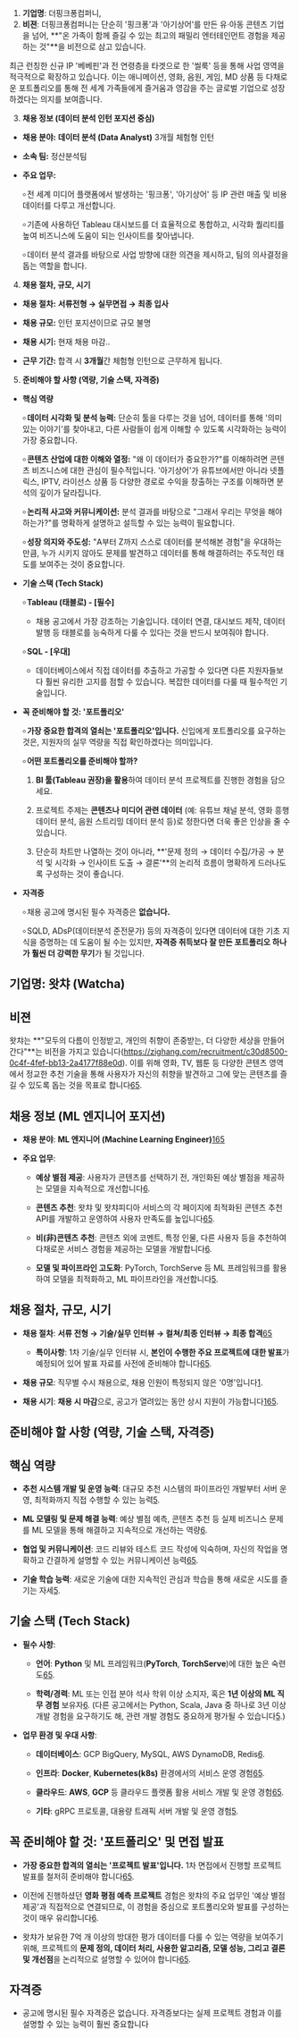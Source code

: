 1. **기업명**: 더핑크퐁컴퍼니, 
2. **비젼**: 
더핑크퐁컴퍼니는 단순히 '핑크퐁'과 '아기상어'를 만든 유·아동 콘텐츠 기업을 넘어, **"온 가족이 함께 즐길 수 있는 최고의 패밀리 엔터테인먼트 경험을 제공하는 것"**을 비전으로 삼고 있습니다.

최근 런칭한 신규 IP '베베핀'과 전 연령층을 타겟으로 한 '씰룩' 등을 통해 사업 영역을 적극적으로 확장하고 있습니다. 이는 애니메이션, 영화, 음원, 게임, MD 상품 등 다채로운 포트폴리오를 통해 전 세계 가족들에게 즐거움과 영감을 주는 글로벌 기업으로 성장하겠다는 의지를 보여줍니다.

3. **채용 정보 (데이터 분석 인턴 포지션 중심)**

- **채용 분야:** **데이터 분석 (Data Analyst)** 3개월 체험형 인턴
    
- **소속 팀:** 정산분석팀
    
- **주요 업무:**
    
    ৹ 전 세계 미디어 플랫폼에서 발생하는 '핑크퐁', '아기상어' 등 IP 관련 매출 및 비용 데이터를 다루고 개선합니다.
        
    ৹ 기존에 사용하던 Tableau 대시보드를 더 효율적으로 통합하고, 시각화 퀄리티를 높여 비즈니스에 도움이 되는 인사이트를 찾아냅니다.
        
    ৹ 데이터 분석 결과를 바탕으로 사업 방향에 대한 의견을 제시하고, 팀의 의사결정을 돕는 역할을 합니다.
        

4. **채용 절차, 규모, 시기**

- **채용 절차:** **서류전형 → 실무면접 → 최종 입사** 
    
- **채용 규모:** 인턴 포지션이므로 규모 불명
    
- **채용 시기:** 현재 채용 마감..
    
- **근무 기간:** 합격 시 **3개월**간 체험형 인턴으로 근무하게 됩니다.
    

5. **준비해야 할 사항 (역량, 기술 스택, 자격증)**


- **핵심 역량**

  ৹ **데이터 시각화 및 분석 능력:** 단순히 툴을 다루는 것을 넘어, 데이터를 통해 '의미 있는 이야기'를 찾아내고, 다른 사람들이 쉽게 이해할 수 있도록 시각화하는 능력이 가장 중요합니다.
    
  ৹ **콘텐츠 산업에 대한 이해와 열정:** "왜 이 데이터가 중요한가?"를 이해하려면 콘텐츠 비즈니스에 대한 관심이 필수적입니다. '아기상어'가 유튜브에서만 아니라 넷플릭스, IPTV, 라이선스 상품 등 다양한 경로로 수익을 창출하는 구조를 이해하면 분석의 깊이가 달라집니다.
    
  ৹ **논리적 사고와 커뮤니케이션:** 분석 결과를 바탕으로 "그래서 우리는 무엇을 해야 하는가?"를 명확하게 설명하고 설득할 수 있는 능력이 필요합니다.
    
  ৹ **성장 의지와 주도성:** "A부터 Z까지 스스로 데이터를 분석해본 경험"을 우대하는 만큼, 누가 시키지 않아도 문제를 발견하고 데이터를 통해 해결하려는 주도적인 태도를 보여주는 것이 중요합니다.
    

- **기술 스택 (Tech Stack)**

  ৹ **Tableau (태블로) - [필수]**
    
    - 채용 공고에서 가장 강조하는 기술입니다. 데이터 연결, 대시보드 제작, 데이터 발행 등 태블로를 능숙하게 다룰 수 있다는 것을 반드시 보여줘야 합니다.
        
  ৹ **SQL - [우대]**
    
    - 데이터베이스에서 직접 데이터를 추출하고 가공할 수 있다면 다른 지원자들보다 훨씬 유리한 고지를 점할 수 있습니다. 복잡한 데이터를 다룰 때 필수적인 기술입니다.
        

 - **꼭 준비해야 할 것: '포트폴리오'**

   ৹ **가장 중요한 합격의 열쇠는 '포트폴리오'입니다.** 신입에게 포트폴리오를 요구하는 것은, 지원자의 실무 역량을 직접 확인하겠다는 의미입니다.
    
   ৹ **어떤 포트폴리오를 준비해야 할까?**
    
    1. **BI 툴(Tableau 권장)을 활용**하여 데이터 분석 프로젝트를 진행한 경험을 담으세요.
        
    2. 프로젝트 주제는 **콘텐츠나 미디어 관련 데이터** (예: 유튜브 채널 분석, 영화 흥행 데이터 분석, 음원 스트리밍 데이터 분석 등)로 정한다면 더욱 좋은 인상을 줄 수 있습니다.
        
    3. 단순히 차트만 나열하는 것이 아니라, **'문제 정의 → 데이터 수집/가공 → 분석 및 시각화 → 인사이트 도출 → 결론'**의 논리적 흐름이 명확하게 드러나도록 구성하는 것이 좋습니다.
        

- **자격증**

  ৹ 채용 공고에 명시된 필수 자격증은 **없습니다.**
    
  ৹ SQLD, ADsP(데이터분석 준전문가) 등의 자격증이 있다면 데이터에 대한 기초 지식을 증명하는 데 도움이 될 수는 있지만, **자격증 취득보다 잘 만든 포트폴리오 하나가 훨씬 더 강력한 무기**가 될 것입니다.


## **기업명**: 왓챠 (Watcha)

## **비젼**

왓챠는 **"모두의 다름이 인정받고, 개인의 취향이 존중받는, 더 다양한 세상을 만들어간다"**는 비전을 가지고 있습니다(https://zighang.com/recruitment/c30d8500-0c4f-4fef-bb13-2a4177f88e0d). 이를 위해 영화, TV, 웹툰 등 다양한 콘텐츠 영역에서 정교한 추천 기술을 통해 사용자가 자신의 취향을 발견하고 그에 맞는 콘텐츠를 즐길 수 있도록 돕는 것을 목표로 합니다[6](https://www.wanted.co.kr/wd/203196)[5](https://zighang.com/recruitment/c30d8500-0c4f-4fef-bb13-2a4177f88e0d).

## **채용 정보 (ML 엔지니어 포지션)**

- **채용 분야**: **ML 엔지니어 (Machine Learning Engineer)**[1](https://www.catch.co.kr/NCS/RecruitInfoDetails/454689)[6](https://www.wanted.co.kr/wd/203196)[5](https://zighang.com/recruitment/c30d8500-0c4f-4fef-bb13-2a4177f88e0d)
    
- **주요 업무**:
    
    - **예상 별점 제공**: 사용자가 콘텐츠를 선택하기 전, 개인화된 예상 별점을 제공하는 모델을 지속적으로 개선합니다[6](https://www.wanted.co.kr/wd/203196).
        
    - **콘텐츠 추천**: 왓챠 및 왓챠피디아 서비스의 각 페이지에 최적화된 콘텐츠 추천 API를 개발하고 운영하여 사용자 만족도를 높입니다[6](https://www.wanted.co.kr/wd/203196)[5](https://zighang.com/recruitment/c30d8500-0c4f-4fef-bb13-2a4177f88e0d).
        
    - **비(非)콘텐츠 추천**: 콘텐츠 외에 코멘트, 특정 인물, 다른 사용자 등을 추천하여 다채로운 서비스 경험을 제공하는 모델을 개발합니다[6](https://www.wanted.co.kr/wd/203196).
        
    - **모델 및 파이프라인 고도화**: PyTorch, TorchServe 등 ML 프레임워크를 활용하여 모델을 최적화하고, ML 파이프라인을 개선합니다[5](https://zighang.com/recruitment/c30d8500-0c4f-4fef-bb13-2a4177f88e0d).
        

## **채용 절차, 규모, 시기**

- **채용 절차**: **서류 전형 → 기술/실무 인터뷰 → 컬쳐/최종 인터뷰 → 최종 합격**[6](https://www.wanted.co.kr/wd/203196)[5](https://zighang.com/recruitment/c30d8500-0c4f-4fef-bb13-2a4177f88e0d)
    
    - **특이사항**: 1차 기술/실무 인터뷰 시, **본인이 수행한 주요 프로젝트에 대한 발표**가 예정되어 있어 발표 자료를 사전에 준비해야 합니다[6](https://www.wanted.co.kr/wd/203196)[5](https://zighang.com/recruitment/c30d8500-0c4f-4fef-bb13-2a4177f88e0d).
        
- **채용 규모**: 직무별 수시 채용으로, 채용 인원이 특정되지 않은 '0명'입니다[1](https://www.catch.co.kr/NCS/RecruitInfoDetails/454689).
    
- **채용 시기**: **채용 시 마감**으로, 공고가 열려있는 동안 상시 지원이 가능합니다[1](https://www.catch.co.kr/NCS/RecruitInfoDetails/454689)[6](https://www.wanted.co.kr/wd/203196)[5](https://zighang.com/recruitment/c30d8500-0c4f-4fef-bb13-2a4177f88e0d).
    

## **준비해야 할 사항 (역량, 기술 스택, 자격증)**

## **핵심 역량**

- **추천 시스템 개발 및 운영 능력**: 대규모 추천 시스템의 파이프라인 개발부터 서버 운영, 최적화까지 직접 수행할 수 있는 능력[5](https://zighang.com/recruitment/c30d8500-0c4f-4fef-bb13-2a4177f88e0d).
    
- **ML 모델링 및 문제 해결 능력**: 예상 별점 예측, 콘텐츠 추천 등 실제 비즈니스 문제를 ML 모델을 통해 해결하고 지속적으로 개선하는 역량[6](https://www.wanted.co.kr/wd/203196).
    
- **협업 및 커뮤니케이션**: 코드 리뷰와 테스트 코드 작성에 익숙하며, 자신의 작업을 명확하고 간결하게 설명할 수 있는 커뮤니케이션 능력[6](https://www.wanted.co.kr/wd/203196)[5](https://zighang.com/recruitment/c30d8500-0c4f-4fef-bb13-2a4177f88e0d).
    
- **기술 학습 능력**: 새로운 기술에 대한 지속적인 관심과 학습을 통해 새로운 시도를 즐기는 자세[5](https://zighang.com/recruitment/c30d8500-0c4f-4fef-bb13-2a4177f88e0d).
    

## **기술 스택 (Tech Stack)**

- **필수 사항**:
    
    - **언어**: **Python** 및 ML 프레임워크(**PyTorch**, **TorchServe**)에 대한 높은 숙련도[6](https://www.wanted.co.kr/wd/203196)[5](https://zighang.com/recruitment/c30d8500-0c4f-4fef-bb13-2a4177f88e0d).
        
    - **학력/경력**: ML 또는 인접 분야 석사 학위 이상 소지자, 혹은 **1년 이상의 ML 직무 경험** 보유자[6](https://www.wanted.co.kr/wd/203196). (다른 공고에서는 Python, Scala, Java 중 하나로 3년 이상 개발 경험을 요구하기도 해, 관련 개발 경험도 중요하게 평가될 수 있습니다[5](https://zighang.com/recruitment/c30d8500-0c4f-4fef-bb13-2a4177f88e0d).)
        
- **업무 환경 및 우대 사항**:
    
    - **데이터베이스**: GCP BigQuery, MySQL, AWS DynamoDB, Redis[6](https://www.wanted.co.kr/wd/203196).
        
    - **인프라**: **Docker**, **Kubernetes(k8s)** 환경에서의 서비스 운영 경험[6](https://www.wanted.co.kr/wd/203196)[5](https://zighang.com/recruitment/c30d8500-0c4f-4fef-bb13-2a4177f88e0d).
        
    - **클라우드**: **AWS**, **GCP** 등 클라우드 플랫폼 활용 서비스 개발 및 운영 경험[6](https://www.wanted.co.kr/wd/203196)[5](https://zighang.com/recruitment/c30d8500-0c4f-4fef-bb13-2a4177f88e0d).
        
    - **기타**: gRPC 프로토콜, 대용량 트래픽 서버 개발 및 운영 경험[5](https://zighang.com/recruitment/c30d8500-0c4f-4fef-bb13-2a4177f88e0d).
        

## **꼭 준비해야 할 것: '포트폴리오' 및 면접 발표**

- **가장 중요한 합격의 열쇠는 '프로젝트 발표'입니다.** 1차 면접에서 진행할 프로젝트 발표를 철저히 준비해야 합니다[6](https://www.wanted.co.kr/wd/203196)[5](https://zighang.com/recruitment/c30d8500-0c4f-4fef-bb13-2a4177f88e0d).
    
- 이전에 진행하셨던 **영화 평점 예측 프로젝트** 경험은 왓챠의 주요 업무인 '예상 별점 제공'과 직접적으로 연결되므로, 이 경험을 중심으로 포트폴리오와 발표를 구성하는 것이 매우 유리합니다[6](https://www.wanted.co.kr/wd/203196).
    
- 왓챠가 보유한 7억 개 이상의 방대한 평가 데이터를 다룰 수 있는 역량을 보여주기 위해, 프로젝트의 **문제 정의, 데이터 처리, 사용한 알고리즘, 모델 성능, 그리고 결론 및 개선점**을 논리적으로 설명할 수 있어야 합니다[6](https://www.wanted.co.kr/wd/203196)[5](https://zighang.com/recruitment/c30d8500-0c4f-4fef-bb13-2a4177f88e0d).
    

## **자격증**

- 공고에 명시된 필수 자격증은 없습니다. 자격증보다는 실제 프로젝트 경험과 이를 설명할 수 있는 능력이 훨씬 중요합니다